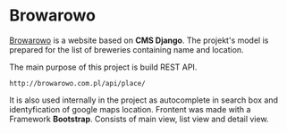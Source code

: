 # Browarowo
[Browarowo](http://browarowo.com.pl/) is a website based on **CMS Django**. The projekt's model is prepared for the list of breweries containing name and location.

The main purpose of this project is build REST API.
```
http://browarowo.com.pl/api/place/
```
It is also used internally in the project as autocomplete in search box and identyfication of google maps location.
Frontent was made with a Framework **Bootstrap**. Consists of main view, list view and detail view.
